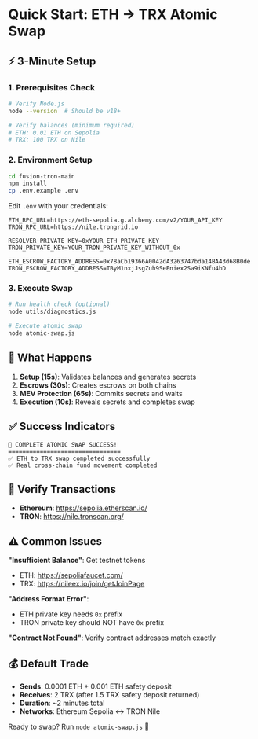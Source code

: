 # Quick Start: ETH → TRX Atomic Swap

## ⚡ 3-Minute Setup

### 1. Prerequisites Check

```bash
# Verify Node.js
node --version  # Should be v18+

# Verify balances (minimum required)
# ETH: 0.01 ETH on Sepolia
# TRX: 100 TRX on Nile
```

### 2. Environment Setup

```bash
cd fusion-tron-main
npm install
cp .env.example .env
```

Edit `.env` with your credentials:

```env
ETH_RPC_URL=https://eth-sepolia.g.alchemy.com/v2/YOUR_API_KEY
TRON_RPC_URL=https://nile.trongrid.io

RESOLVER_PRIVATE_KEY=0xYOUR_ETH_PRIVATE_KEY
TRON_PRIVATE_KEY=YOUR_TRON_PRIVATE_KEY_WITHOUT_0x

ETH_ESCROW_FACTORY_ADDRESS=0x78aCb19366A0042dA3263747bda14BA43d68B0de
TRON_ESCROW_FACTORY_ADDRESS=TByM1nxjJsgZuh9SeEniex2Sa9iKNfu4hD
```

### 3. Execute Swap

```bash
# Run health check (optional)
node utils/diagnostics.js

# Execute atomic swap
node atomic-swap.js
```

## 🎯 What Happens

1. **Setup (15s)**: Validates balances and generates secrets
2. **Escrows (30s)**: Creates escrows on both chains
3. **MEV Protection (65s)**: Commits secrets and waits
4. **Execution (10s)**: Reveals secrets and completes swap

## ✅ Success Indicators

```
🎉 COMPLETE ATOMIC SWAP SUCCESS!
================================
✅ ETH to TRX swap completed successfully
✅ Real cross-chain fund movement completed
```

## 🔗 Verify Transactions

- **Ethereum**: https://sepolia.etherscan.io/
- **TRON**: https://nile.tronscan.org/

## ⚠️ Common Issues

**"Insufficient Balance"**: Get testnet tokens

- ETH: https://sepoliafaucet.com/
- TRX: https://nileex.io/join/getJoinPage

**"Address Format Error"**:

- ETH private key needs `0x` prefix
- TRON private key should NOT have `0x` prefix

**"Contract Not Found"**: Verify contract addresses match exactly

## 💰 Default Trade

- **Sends**: 0.0001 ETH + 0.001 ETH safety deposit
- **Receives**: 2 TRX (after 1.5 TRX safety deposit returned)
- **Duration**: ~2 minutes total
- **Networks**: Ethereum Sepolia ↔ TRON Nile

Ready to swap? Run `node atomic-swap.js` 🚀
